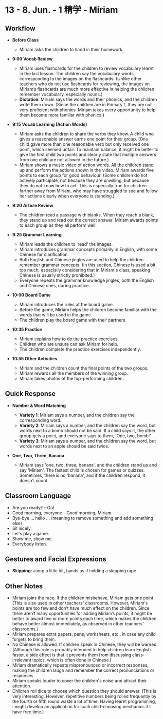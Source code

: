 # 13 - 8. Jun. - 1 精学 - Miriam

## Workflow

- **Before Class**

  - Miriam asks the children to hand in their homework.

- **<badge>9:00</badge> Vocab Review**

  - Miriam uses flashcards for the children to review vocabulary learnt in the last lesson. The children say the vocabulary words corresponding to the images on the flashcards. (Unlike other teachers who do not use flashcards for reviewing, the images on Miriam’s flashcards are much more effective in helping the children remember vocabulary, especially nouns.)
  - **Dictation**: Miriam says the words and their phonics, and the children write them down. (Since the children are in Primary 1, they are not very proficient with phonics. Miriam takes every opportunity to help them become more familiar with phonics.)

- **<badge>9:15</badge> Vocab Learning (Action Words)**

  - Miriam asks the children to share the verbs they know. A child who gives a reasonable answer earns one point for their group. (One child gave more than one reasonable verb but only received one point, which seemed unfair. To maintain balance, it might be better to give the first child two points and clearly state that multiple answers from one child are not allowed in the future.)
  - Miriam shows a music video of action words. All the children stand up and perform the actions shown in the video. Miriam awards five points to each group for good behaviour. (Some children do not actively participate, not because they are unwilling, but because they do not know how to act. This is especially true for children farther away from Miriam, who may have struggled to see and follow her actions clearly when everyone is standing.)

- **<badge>9:20</badge> Article Review**

  - The children read a passage with blanks. When they reach a blank, they stand up and read out the correct answer. Miriam awards points to each group as they all perform well.

- **<badge>9:25</badge> Grammar Learning**

  - Miriam leads the children to 'read' the images.
  - Miriam introduces grammar concepts primarily in English, with some Chinese for clarification.
  - Both English and Chinese jingles are used to help the children remember grammar concepts. (In this section, Chinese is used a bit too much, especially considering that in Miriam's class, speaking Chinese is usually strictly prohibited.)
  - Everyone repeats the grammar knowledge jingles, both the English and Chinese ones, during practice.

- **<badge>10:00</badge> Board Game**

  - Miriam introduces the rules of the board game.
  - Before the game, Miriam helps the children become familiar with the words that will be used in the game.
  - The children play the board game with their partners.

- **<badge>10:35</badge> Practice**

  - Miriam explains how to do the practice exercises.
  - Children who are unsure can ask Miriam for help.
  - The children complete the practice exercises independently.

- **<badge>10:55</badge> Other Activities**
  - Miriam and the children count the final points of the two groups.
  - Miriam rewards all the members of the winning group.
  - Miriam takes photos of the top-performing children.

## Quick Response

- **Number & Word Matching**

  - **Variety 1**: Miriam says a number, and the children say the corresponding word.
  - **Variety 2**: Miriam says a number, and the children say the word, but words next to a bomb should not be said. If a child says it, the other group gets a point, and everyone says to them, 'One, two, bomb!'
  - **Variety 3**: Miriam says a number, and the children say the word, but words next to an apple should be said twice.

- **One, Two, Three, Banana**
  - Miriam says 'one, two, three, banana', and the children stand up and say 'Miriam'. The fastest child is chosen for games or quizzes. Sometimes, there is no 'banana', and if the children respond, it doesn't count.

## Classroom Language

- Are you ready? - Go!
- Good morning, everyone - Good morning, Miriam.
- Bye-bye ... hello ... (meaning to remove something and add something else)
- Sit nicely.
- Let's play a game.
- Show me, show me.
- Everybody listen.

## Gestures and Facial Expressions

- **Skipping**: Jump a little bit, hands as if holding a skipping rope.

## Other Notes

- Miriam joins the race. If the children misbehave, Miriam gets one point. (This is also used in other teachers' classrooms. However, Miriam's points are too few and don’t have much effect on the children. Since there aren’t many opportunities for adding Miriam’s points, it might be better to award five or more points each time, which makes the children behave better almost immediately, as observed in other teachers' classrooms.)
- Miriam prepares extra papers, pens, worksheets, etc., in case any child forgets to bring them.
- No Chinese is allowed. If children speak in Chinese, they will be warned. (Although this rule is probably intended to help children learn English faster, a side effect is that it prevents them from discussing class-irrelevant topics, which is often done in Chinese.)
- Miriam dramatically repeats mispronounced or incorrect responses, making the children laugh and remember the correct pronunciations or responses.
- Miriam speaks louder to cover the children's noise and attract their attention.
- Children roll dice to choose which question they should answer. (This is very interesting. However, repetitive numbers being rolled frequently by the fourth or fifth round waste a lot of time. Having learnt programming, I might develop an application for such child-choosing mechanics if I have free time.)
